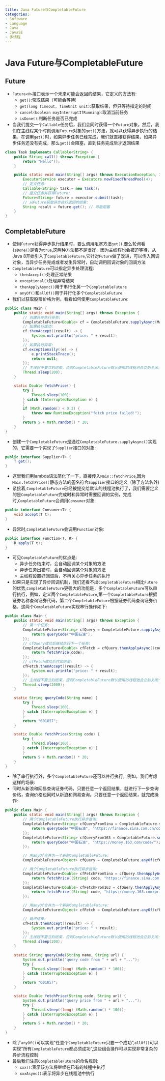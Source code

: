 ```yaml
---
title: Java Future与CompletableFuture
categories:
- Software
- Language
- Java
- JavaSE
- 多线程
---
```

# Java Future与CompletableFuture

## Future

- `Future<V>`接口表示一个未来可能会返回的结果，它定义的方法有:
  - `get()`:获取结果（可能会等待)
  - `get(long timeout, TimeUnit unit)`:获取结果，但只等待指定的时间
  - `cancel(boolean mayInterruptIfRunning)`:取消当前任务
  - `isDone()`:判断任务是否已完成
- 当我们提交一个`Callable`任务后，我们会同时获得一个`Future`对象，然后，我们在主线程某个时刻调用`Future`对象的`get()`方法，就可以获得异步执行的结果，在调用`get()`时，如果异步任务已经完成，我们就直接获得结果，如果异步任务还没有完成，那么`get()`会阻塞，直到任务完成后才返回结果

```java
class Task implements Callable<String> {
    public String call() throws Exception {
        return "Hello"();
    }

    public static void main(String[] args) throws ExecutionException, InterruptedException {
        ExecutorService executor = Executors.newFixedThreadPool(4);
        // 定义任务:
        Callable<String> task = new Task();
        // 提交任务并获得Future:
        Future<String> future = executor.submit(task);
        // 从Future获取异步执行返回的结果:
        String result = future.get(); // 可能阻塞
    }
}
```

## CompletableFuture

- 使用`Future`获得异步执行结果时，要么调用阻塞方法`get()`,要么轮询看`isDone()`是否为`true`,这两种方法都不是很好，因为主线程也会被迫等待，从Java 8开始引入了`CompletableFuture`,它针对`Future`做了改进，可以传入回调对象，当异步任务完成或者发生异常时，自动调用回调对象的回调方法
- `CompletableFuture`可以指定异步处理流程:
  - `thenAccept()`处理正常结果
  - `exceptional()`处理异常结果
  - `thenApplyAsync()`用于串行化另一个`CompletableFuture`
  - `anyOf()`和`allOf()`用于并行化多个`CompletableFuture`
- 我们以获取股票价格为例，看看如何使用`CompletableFuture`:

```java
public class Main {
    public static void main(String[] args) throws Exception {
        // 创建异步执行任务:
        CompletableFuture<Double> cf = CompletableFuture.supplyAsync(Main::fetchPrice);
        // 如果执行成功:
        cf.thenAccept((result) -> {
            System.out.println("price: " + result);
        });
        // 如果执行异常:
        cf.exceptionally((e) -> {
            e.printStackTrace();
            return null;
        });
        // 主线程不要立刻结束，否则CompletableFuture默认使用的线程池会立刻关闭:
        Thread.sleep(200);
    }

    static Double fetchPrice() {
        try {
            Thread.sleep(100);
        } catch (InterruptedException e) {
        }
        if (Math.random() < 0.3) {
            throw new RuntimeException("fetch price failed!");
        }
        return 5 + Math.random() * 20;
    }
}
```

- 创建一个`CompletableFuture`是通过`CompletableFuture.supplyAsync()`实现的，它需要一个实现了`Supplier`接口的对象:

```java
public interface Supplier<T> {
    T get();
}
```

- 这里我们用lambda语法简化了一下，直接传入`Main::fetchPrice`,因为`Main.fetchPrice()`静态方法的签名符合`Supplier`接口的定义（除了方法名外)
- 紧接着,`CompletableFuture`已经被提交给默认的线程池执行了，我们需要定义的是`CompletableFuture`完成时和异常时需要回调的实例，完成时,`CompletableFuture`会调用`Consumer`对象:

```java
public interface Consumer<T> {
    void accept(T t);
}
```

- 异常时,`CompletableFuture`会调用`Function`对象:

```java
public interface Function<T, R> {
    R apply(T t);
}
```

- 可见`CompletableFuture`的优点是:
  - 异步任务结束时，会自动回调某个对象的方法
  - 异步任务出错时，会自动回调某个对象的方法
  - 主线程设置好回调后，不再关心异步任务的执行
- 如果只是实现了异步回调机制，我们还看不出`CompletableFuture`相比`Future`的优势,`CompletableFuture`更强大的功能是，多个`CompletableFuture`可以串行执行，例如，定义两个`CompletableFuture`,第一个`CompletableFuture`根据证券名称查询证券代码，第二个`CompletableFuture`根据证券代码查询证券价格，这两个`CompletableFuture`实现串行操作如下:

```java
public class Main {
    public static void main(String[] args) throws Exception {
        // 第一个任务:
        CompletableFuture<String> cfQuery = CompletableFuture.supplyAsync(() -> {
            return queryCode("中国石油");
        });
        // cfQuery成功后继续执行下一个任务:
        CompletableFuture<Double> cfFetch = cfQuery.thenApplyAsync((code) -> {
            return fetchPrice(code);
        });
        // cfFetch成功后打印结果:
        cfFetch.thenAccept((result) -> {
            System.out.println("price: " + result);
        });
        // 主线程不要立刻结束，否则CompletableFuture默认使用的线程池会立刻关闭:
        Thread.sleep(2000);
    }

    static String queryCode(String name) {
        try {
            Thread.sleep(100);
        } catch (InterruptedException e) {
        }
        return "601857";
    }

    static Double fetchPrice(String code) {
        try {
            Thread.sleep(100);
        } catch (InterruptedException e) {
        }
        return 5 + Math.random() * 20;
    }
}
```

- 除了串行执行外，多个`CompletableFuture`还可以并行执行，例如，我们考虑这样的场景:
- 同时从新浪和网易查询证券代码，只要任意一个返回结果，就进行下一步查询价格，查询价格也同时从新浪和网易查询，只要任意一个返回结果，就完成操作:

```java
public class Main {
    public static void main(String[] args) throws Exception {
        // 两个CompletableFuture执行异步查询:
        CompletableFuture<String> cfQueryFromSina = CompletableFuture.supplyAsync(() -> {
            return queryCode("中国石油", "https://finance.sina.com.cn/code/");
        });
        CompletableFuture<String> cfQueryFrom163 = CompletableFuture.supplyAsync(() -> {
            return queryCode("中国石油", "https://money.163.com/code/");
        });

        // 用anyOf合并为一个新的CompletableFuture:
        CompletableFuture<Object> cfQuery = CompletableFuture.anyOf(cfQueryFromSina, cfQueryFrom163);

        // 两个CompletableFuture执行异步查询:
        CompletableFuture<Double> cfFetchFromSina = cfQuery.thenApplyAsync((code) -> {
            return fetchPrice((String) code, "https://finance.sina.com.cn/price/");
        });
        CompletableFuture<Double> cfFetchFrom163 = cfQuery.thenApplyAsync((code) -> {
            return fetchPrice((String) code, "https://money.163.com/price/");
        });

        // 用anyOf合并为一个新的CompletableFuture:
        CompletableFuture<Object> cfFetch = CompletableFuture.anyOf(cfFetchFromSina, cfFetchFrom163);

        // 最终结果:
        cfFetch.thenAccept((result) -> {
            System.out.println("price: " + result);
        });
        // 主线程不要立刻结束，否则CompletableFuture默认使用的线程池会立刻关闭:
        Thread.sleep(200);
    }

    static String queryCode(String name, String url) {
        System.out.println("query code from " + url + "...");
        try {
            Thread.sleep((long) (Math.random() * 100));
        } catch (InterruptedException e) {
        }
        return "601857";
    }

    static Double fetchPrice(String code, String url) {
        System.out.println("query price from " + url + "...");
        try {
            Thread.sleep((long) (Math.random() * 100));
        } catch (InterruptedException e) {
        }
        return 5 + Math.random() * 20;
    }
}
```

- 除了`anyOf()`可以实现"任意个`CompletableFuture`只要一个成功”,`allOf()`可以实现"所有`CompletableFuture`都必须成功”,这些组合操作可以实现非常复杂的异步流程控制
- 最后我们注意`CompletableFuture`的命名规则:
  - `xxx()`:表示该方法将继续在已有的线程中执行
  - `xxxAsync()`:表示将异步在线程池中执行